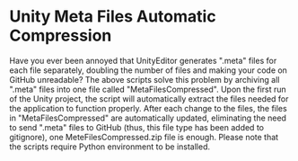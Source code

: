 # Unity Meta Files Automatic Compression
Have you ever been annoyed that UnityEditor generates ".meta" files for each file separately, doubling the number of files and making your code on GitHub unreadable? The above scripts solve this problem by archiving all ".meta" files into one file called "MetaFilesCompressed". Upon the first run of the Unity project, the script will automatically extract the files needed for the application to function properly. After each change to the files, the files in "MetaFilesCompressed" are automatically updated, eliminating the need to send ".meta" files to GitHub (thus, this file type has been added to gitignore), one MeteFilesCompressed.zip file is enough. Please note that the scripts require Python environment to be installed.